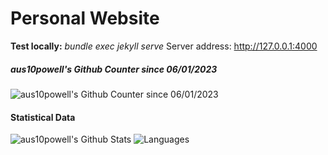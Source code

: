 # Personal Website
**Test locally:** *bundle exec jekyll serve* Server address: http://127.0.0.1:4000

##### aus10powell's Github Counter since 06/01/2023
![aus10powell's Github Counter since 06/01/2023](https://count.getloli.com/get/@aus10powell?theme=rule23)


#### Statistical Data
![aus10powell's Github Stats](https://github-readme-stats.vercel.app/api?username=aus10powell&theme=cobalt&hide_title=true&show_icons=true&include_all_commits=true&count_private=true)
![Languages](https://github-readme-stats.vercel.app/api/top-langs/?username=aus10powell&theme=cobalt&hide_title=true&layout=compact&langs_count=10&hide=html,javascript,css)
